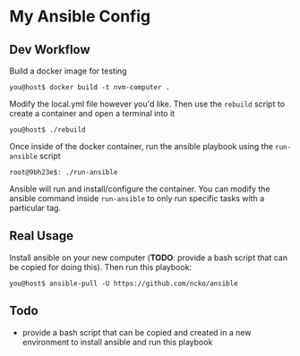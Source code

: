 # My Ansible Config

## Dev Workflow

Build a docker image for testing

```console
you@host$ docker build -t nvm-computer .
```

Modify the local.yml file however you'd like. Then use the `rebuild` script to create a container and open a terminal into it

```console
you@host$ ./rebuild
```

Once inside of the docker container, run the ansible playbook using the `run-ansible` script
```console
root@9bh23e$: ./run-ansible
```

Ansible will run and install/configure the container. You can modify the ansible command inside `run-ansible` to only run specific tasks with a particular tag.

## Real Usage

Install ansible on your new computer (**TODO**: provide a bash script that can be copied for doing this). Then run this playbook:
```console
you@host$ ansible-pull -U https://github.com/ncko/ansible
```

## Todo
- provide a bash script that can be copied and created in a new environment to install ansible and run this playbook
